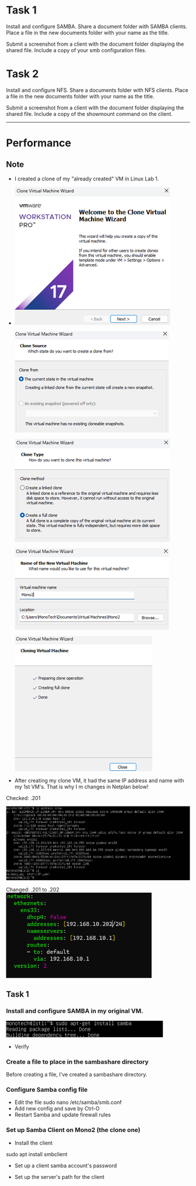 # Task 1
Install and configure SAMBA. Share a document folder with SAMBA clients. Place a file in the new documents folder with your name as the title.

Submit a screenshot from a client with the document folder displaying the shared file. Include a copy of your smb configuration files.

# Task 2
Install and configure NFS. Share a documents folder with NFS clients. Place a file in the new documents folder with your name as the title.

Submit a screenshot from a client with the document folder displaying the shared file. Include a copy of the showmount command on the client.

---------
# Performance

## Note
- I created a clone of my "already created" VM in Linux Lab 1.
- 
  ![Linuxlab5](/Images/Lab5-pic1.png)
  
  ![Linuxlab5](/Images/Lab5-pic2.png)
  
  ![Linuxlab5](/Images/Lab5-pic3.png)
  
  ![Linuxlab5](/Images/Lab5-pic4.png)
  
  
  ![Linuxlab5](/Images/Lab5-pic5.png)
  
- After creating my clone VM, it had the same IP address and name with my 1st VM's. That is why I m changes in Netplan below!

Checked: .201

![Linuxlab5](/Images/Lab5-pic6.png)

Changed: .201 to .202 
![Linuxlab5](/Images/Lab5-pic7.png)


## Task 1
### Install and configure SAMBA in my original VM.


![Linuxlab5](/Images/Lab5-pic10.png)

- Verify

### Create a file to place in the sambashare directory
Before creating a file, I've created a sambashare directory.

### Configure Samba config file
- Edit the file
sudo nano /etc/samba/smb.conf
- Add new config and save by Ctrl-O
- Restart Samba and update firewall rules

### Set up Samba Client on Mono2 (the clone one)
- Install the client

sudo apt install smbclient

- Set up a client samba account's password

- Set up the server's path for the client
  



